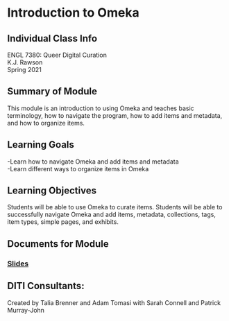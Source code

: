 # Introduction to Omeka


## Individual Class Info
ENGL 7380: Queer Digital Curation
<br>
K.J. Rawson
<br>
Spring 2021
<br>

## Summary of Module
This module is an introduction to using Omeka and teaches basic terminology, how to navigate the program, how to add items and metadata, and how to organize items.

## Learning Goals
-Learn how to navigate Omeka and add items and metadata <br>
-Learn different ways to organize items in Omeka

## Learning Objectives
Students will be able to use Omeka to curate items. Students will be able to successfully navigate Omeka and add items, metadata, collections, tags, item types, simple pages, and exhibits.

## Documents for Module

### [Slides](https://github.com/NULabNortheastern/digitalassignmentshowcase/blob/master/website_building/queer_digital_curation-spring2021-rawson/Slides.pdf)

## DITI Consultants:
Created by Talia Brenner and Adam Tomasi with Sarah Connell and Patrick Murray-John
